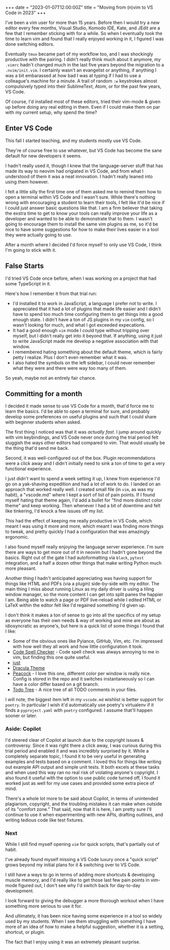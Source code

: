 +++
date = "2023-01-07T12:00:00Z"
title = "Moving from (n)vim to VS Code in 2023"
+++

I've been a vim user for more than 15 years. Before then I would try a new editor every few months, Visual Studio, Komodo IDE, Kate, and JEdit are a few that I remember sticking with for a while. So when I eventually took the time to learn vim and found that I really enjoyed working in it, I figured I was done switching editors.

Eventually `tmux` became part of my workflow too, and I was shockingly productive with the pairing. I didn't really think much about it anymore, my `.vimrc` hadn't changed much in the last five years beyond the migration to a `.nvim/init.vim`. I certainly wasn't an evangelist or anything, if anything I was a bit embarassed at how bad I was at typing if I had to use a colleague's machine for a minute. A trail of random `:w` keystrokes almost compulsively typed into their SublimeText, Atom, or for the past few years, VS Code.

Of course, I'd installed most of these editors, tried their vim-mode & given up before doing any real editing in them. Even if I could make them on par with my current setup, why spend the time?

## Enter VS Code

This fall I started teaching, and my students mostly use VS Code.

They're of course free to use whatever, but VS Code has become the sane default for new developers it seems.

I hadn't really used it, though I knew that the language-server stuff that has made its way to neovim had origiated in VS Code, and from what I understood of them it was a neat innovation. I hadn't really leaned into using them however.

I felt a little silly the first time one of them asked me to remind them how to open a terminal within VS Code and I wasn't sure.
While there's nothing wrong with encouraging a student to learn their tools, I felt like it'd be nice if I could just answer basic questions like that.
I am a firm believer that taking the exstra time to get to know your tools can really improve your life as a developer and wanted to be able to demonstrate that to them.
I wasn't going to encourage them to install the same vim plugins as me, so it'd be nice to have some suggestions for how to make their lives easier in a tool they were actually going to use.

After a month where I decided I'd force myself to only use VS Code, I think I'm going to stick with it.

## False Starts

I'd tried VS Code once before, when I was working on a project that had some TypeScript in it.

Here's how I remember it from that trial run:

- I'd installed it to work in JavaScript, a language I prefer not to write. I appreciated that it had a lot of plugins that made life easier and I didn't have to spend too much time configuring them to get things into a good enough state.  I didn't have a ton of JS plugins in my `vim` config, so I wasn't looking for much, and what I got exceeded expecations.
- It had a good enough `vim` mode I could type without tripping over myself, but I didn't really get into it beyond that. If anything, using it just to write JavaScript made me develop a negative association with that window.
- I remembered hating something about the default theme, which is fairly petty I realize. Plus I don't even remember what it was.
- I also hated the symbols on the left sidebar, I could never remember what they were and there were way too many of them.

So yeah, maybe not an entirely fair chance.

## Committing for a month

I decided it made sense to use VS Code for a month, that'd force me to learn the basics. I'd be able to open a terminal for sure, and probably develop some preferences on useful plugins and such that I could share with beginner students when asked.

The first thing I noticed was that it was *actually fast*. I jump around quickly with vim keybindings, and VS Code never once during the trial period felt sluggish the ways other editors had compared to vim. That would usually be the thing that'd send me back.

Second, it was well-configured out of the box. Plugin recommendations were a click away and I didn't initially need to sink a ton of time to get a very functional experience.

I just didn't want to spend a week setting it up, I knew from experience I'd go on a yak-shaving expedition and had a lot of work to do.
I landed on an approach that worked really well.
I created small file (in `vim`, as was my habit), a "vscode.md" where I kept a sort of list of pain points. If I found myself hating that theme again, I'd add a bullet for "find more distinct color theme" and keep working.
Then whenever I had a bit of downtime and felt like tinkering, I'd knock a few issues off my list.

This had the effect of keeping me really productive in VS Code, which meant I was using it more and more, which meant I was finding more things to tweak, and pretty quickly I had a configuration that was amazingly ergonomic.

I also found myself really enjoying the language server experience. I'm sure there are ways to get more out of it in neovim but I hadn't gone beyond the basics. Right out of the gate I had autoformatting via `black`, `pytest` integration, and a half a dozen other things that make writing Python much more pleasant.

Another thing I hadn't anticipated appreciating was having support for things like HTML and PDFs (via a plugin) side-by-side with my editor.  The main thing I miss about running Linux as my daily driver is using a tiling window manager, so the more content I can get into split panes the happier I am.  Being able to watch a page or PDF live-reload while I edited HTML or LaTeX within the editor felt like I'd regained something I'd given up.

I don't think it makes a ton of sense to go into all the specifics of my setup as everyone has their own needs & way of working and mine are about as idiosyncratic as anyone's, but here is a quick list of some things I found that I like:

- Some of the obvious ones like Pylance, GitHub, Vim, etc.  I'm impressed with how well they all work and how little configuration it took.
- [Code Spell Checker](https://marketplace.visualstudio.com/items?itemName=streetsidesoftware.code-spell-checker) - Code spell check was always annoying to me in vim, but finding this one quite useful.
- [just](https://marketplace.visualstudio.com/items?itemName=kokakiwi.vscode-just)
- [Dracula Theme]()
- [Peacock](https://marketplace.visualstudio.com/items?itemName=johnpapa.vscode-peacock) - I love this one, different color per window is really nice. Config is stored in the repo and it switches instantaneously so I can have a color differ based on a git branch.
- [Todo Tree](https://marketplace.visualstudio.com/items?itemName=Gruntfuggly.todo-tree) - A nice tree of all TODO comments in your files.

I will note, the biggest item left in my `vscode.md` wishlist is better support for `poetry`. In particular I wish it'd automatically use poetry's virtualenv if it finds a `pyproject.yaml` with `poetry` configured. I assume that'll happen sooner or later.

### Aside: Copilot

I'd steered clear of Copilot at launch due to the copyright issues & controversy.
Since it was right there a click away, I was curious during this trial period and enabled it and was incredibly surprised by it.
While a completely separate topic, I found it to be very useful in generating examples and tests based on a comment.  I loved this for things like writing out example API output and simple unit tests. It both excels at these tasks and when used this way ran no real risk of violating anyone's copyright.
I also found it useful with the option to use public code turned off, I found it worked just as well for my use cases and provided some extra piece of mind.

There's a whole lot more to be said about Copilot, in terms of unintended plagiarism, copyright, and the troubling mistakes it can make when outside of its "comfort zone."
That said, now that it is here, I am pretty sure I'll continue to use it when experimenting with new APIs, drafting outlines, and writing tedious code like test fixtures.

### Next

While I still find myself opening `vim` for quick scripts, that's partially out of habit.

I've already found myself missing a VS Code luxury once a "quick script" grows beyond my initial plans for it & switching over to VS Code.

I still have a ways to go in terms of adding more shortcuts & developing muscle memory, and I'd really like to get those last few pain points in vim-mode figured out, I don't see why I'd switch back for day-to-day development.

I look forward to giving the debugger a more thorough workout when I have something more serious to use it for.

And ultimately, it has been nice having some experience in a tool so widely used by my students. When I see them struggling with something I have more of an idea of how to make a helpful suggestion, whether it is a setting, shortcut, or plugin.

The fact that I enjoy using it was an extremely pleasant surprise.
